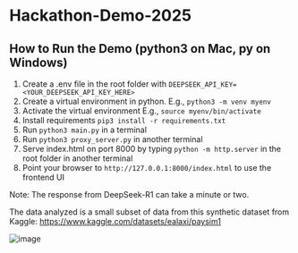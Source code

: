 # Hackathon-Demo-2025

## How to Run the Demo (python3 on Mac, py on Windows)
1. Create a .env file in the root folder with `DEEPSEEK_API_KEY=<YOUR_DEEPSEEK_API_KEY_HERE>`
2. Create a virtual environment in python. E.g., `python3 -m venv myenv`
3. Activate the virtual environment E.g., `source myenv/bin/activate`
4. Install requirements `pip3 install -r requirements.txt`
5. Run `python3 main.py` in a terminal
6. Run `python3 proxy_server.py` in another terminal
7. Serve index.html on port 8000 by typing `python -m http.server` in the root folder in another terminal
8. Point your browser to `http://127.0.0.1:8000/index.html` to use the frontend UI

Note: The response from DeepSeek-R1 can take a minute or two.

The data analyzed is a small subset of data from this synthetic dataset from Kaggle: https://www.kaggle.com/datasets/ealaxi/paysim1

![image](https://github.com/user-attachments/assets/5d1f689b-9c14-4192-b0f0-08dbaf2940be)
